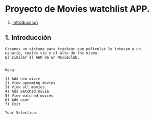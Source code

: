 # Proyecto de Movies watchlist APP.

1. [Introduccion](#1.-introducción)


## 1. Introducción

```
Creamos un sistema para trackear que peliculas le intesan a un usuario, cuales vio y el alta de los mismo.
El similar al ABM de un MovieClub.


Menu:

1) Add new mivie
2) View upcoming movies
3) View all movies
4) Add watched movie
5) View watched movies
6) Add user
7) Exit

Your Selection:
```





